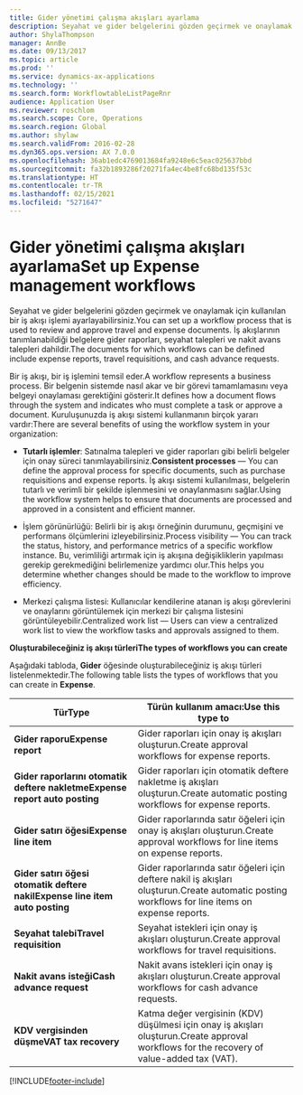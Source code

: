 ```yaml
---
title: Gider yönetimi çalışma akışları ayarlama
description: Seyahat ve gider belgelerini gözden geçirmek ve onaylamak için bir iş akışı işlemi ayarlayabilirsiniz.
author: ShylaThompson
manager: AnnBe
ms.date: 09/13/2017
ms.topic: article
ms.prod: ''
ms.service: dynamics-ax-applications
ms.technology: ''
ms.search.form: WorkflowtableListPageRnr
audience: Application User
ms.reviewer: roschlom
ms.search.scope: Core, Operations
ms.search.region: Global
ms.author: shylaw
ms.search.validFrom: 2016-02-28
ms.dyn365.ops.version: AX 7.0.0
ms.openlocfilehash: 36ab1edc4769013684fa9248e6c5eac025637bbd
ms.sourcegitcommit: fa32b1893286f20271fa4ec4be8fc68bd135f53c
ms.translationtype: HT
ms.contentlocale: tr-TR
ms.lasthandoff: 02/15/2021
ms.locfileid: "5271647"
---
```

# <a name="set-up-expense-management-workflows"></a><span data-ttu-id="7d9ed-103">Gider yönetimi çalışma akışları ayarlama</span><span class="sxs-lookup"><span data-stu-id="7d9ed-103">Set up Expense management workflows</span></span>

<span data-ttu-id="7d9ed-104">Seyahat ve gider belgelerini gözden geçirmek ve onaylamak için kullanılan bir iş akışı işlemi ayarlayabilirsiniz.</span><span class="sxs-lookup"><span data-stu-id="7d9ed-104">You can set up a workflow process that is used to review and approve travel and expense documents.</span></span> <span data-ttu-id="7d9ed-105">İş akışlarının tanımlanabildiği belgelere gider raporları, seyahat talepleri ve nakit avans talepleri dahildir.</span><span class="sxs-lookup"><span data-stu-id="7d9ed-105">The documents for which workflows can be defined include expense reports, travel requisitions, and cash advance requests.</span></span>

<span data-ttu-id="7d9ed-106">Bir iş akışı, bir iş işlemini temsil eder.</span><span class="sxs-lookup"><span data-stu-id="7d9ed-106">A workflow represents a business process.</span></span> <span data-ttu-id="7d9ed-107">Bir belgenin sistemde nasıl akar ve bir görevi tamamlamasını veya belgeyi onaylaması gerektiğini gösterir.</span><span class="sxs-lookup"><span data-stu-id="7d9ed-107">It defines how a document flows through the system and indicates who must complete a task or approve a document.</span></span> <span data-ttu-id="7d9ed-108">Kuruluşunuzda iş akışı sistemi kullanmanın birçok yararı vardır:</span><span class="sxs-lookup"><span data-stu-id="7d9ed-108">There are several benefits of using the workflow system in your organization:</span></span>

-   <span data-ttu-id="7d9ed-109">**Tutarlı işlemler**: Satınalma talepleri ve gider raporları gibi belirli belgeler için onay süreci tanımlayabilirsiniz.</span><span class="sxs-lookup"><span data-stu-id="7d9ed-109">**Consistent processes** — You can define the approval process for specific documents, such as purchase requisitions and expense reports.</span></span> <span data-ttu-id="7d9ed-110">İş akışı sistemi kullanılması, belgelerin tutarlı ve verimli bir şekilde işlenmesini ve onaylanmasını sağlar.</span><span class="sxs-lookup"><span data-stu-id="7d9ed-110">Using the workflow system helps to ensure that documents are processed and approved in a consistent and efficient manner.</span></span>

-   <span data-ttu-id="7d9ed-111">İşlem görünürlüğü: Belirli bir iş akışı örneğinin durumunu, geçmişini ve performans ölçümlerini izleyebilirsiniz.</span><span class="sxs-lookup"><span data-stu-id="7d9ed-111">Process visibility — You can track the status, history, and performance metrics of a specific workflow instance.</span></span> <span data-ttu-id="7d9ed-112">Bu, verimliliği artırmak için iş akışına değişikliklerin yapılması gerekip gerekmediğini belirlemenize yardımcı olur.</span><span class="sxs-lookup"><span data-stu-id="7d9ed-112">This helps you determine whether changes should be made to the workflow to improve efficiency.</span></span>

-   <span data-ttu-id="7d9ed-113">Merkezi çalışma listesi: Kullanıcılar kendilerine atanan iş akışı görevlerini ve onaylarını görüntülemek için merkezi bir çalışma listesini görüntüleyebilir.</span><span class="sxs-lookup"><span data-stu-id="7d9ed-113">Centralized work list — Users can view a centralized work list to view the workflow tasks and approvals assigned to them.</span></span> 

<span data-ttu-id="7d9ed-114">**Oluşturabileceğiniz iş akışı türleri**</span><span class="sxs-lookup"><span data-stu-id="7d9ed-114">**The types of workflows you can create**</span></span>

<span data-ttu-id="7d9ed-115">Aşağıdaki tabloda, **Gider** öğesinde oluşturabileceğiniz iş akışı türleri listelenmektedir.</span><span class="sxs-lookup"><span data-stu-id="7d9ed-115">The following table lists the types of workflows that you can create in **Expense**.</span></span>


|              <span data-ttu-id="7d9ed-116"><strong>Tür</strong></span><span class="sxs-lookup"><span data-stu-id="7d9ed-116"><strong>Type</strong></span></span>              |                   <span data-ttu-id="7d9ed-117"><strong>Türün kullanım amacı:</strong></span><span class="sxs-lookup"><span data-stu-id="7d9ed-117"><strong>Use this type to</strong></span></span>                   |
|-------------------------------------------------|-----------------------------------------------------------------------|
|         <span data-ttu-id="7d9ed-118"><strong>Gider raporu</strong></span><span class="sxs-lookup"><span data-stu-id="7d9ed-118"><strong>Expense report</strong></span></span>         |            <span data-ttu-id="7d9ed-119">Gider raporları için onay iş akışları oluşturun.</span><span class="sxs-lookup"><span data-stu-id="7d9ed-119">Create approval workflows for expense reports.</span></span>             |
|  <span data-ttu-id="7d9ed-120"><strong>Gider raporlarını otomatik deftere nakletme</strong></span><span class="sxs-lookup"><span data-stu-id="7d9ed-120"><strong>Expense report auto posting</strong></span></span>   |        <span data-ttu-id="7d9ed-121">Gider raporları için otomatik deftere nakletme iş akışları oluşturun.</span><span class="sxs-lookup"><span data-stu-id="7d9ed-121">Create automatic posting workflows for expense reports.</span></span>        |
|       <span data-ttu-id="7d9ed-122"><strong>Gider satırı öğesi</strong></span><span class="sxs-lookup"><span data-stu-id="7d9ed-122"><strong>Expense line item</strong></span></span>        |     <span data-ttu-id="7d9ed-123">Gider raporlarında satır öğeleri için onay iş akışları oluşturun.</span><span class="sxs-lookup"><span data-stu-id="7d9ed-123">Create approval workflows for line items on expense reports.</span></span>      |
| <span data-ttu-id="7d9ed-124"><strong>Gider satırı öğesi otomatik deftere nakil</strong></span><span class="sxs-lookup"><span data-stu-id="7d9ed-124"><strong>Expense line item auto posting</strong></span></span> | <span data-ttu-id="7d9ed-125">Gider raporlarında satır öğeleri için deftere nakil iş akışları oluşturun.</span><span class="sxs-lookup"><span data-stu-id="7d9ed-125">Create automatic posting workflows for line items on expense reports.</span></span> |
|       <span data-ttu-id="7d9ed-126"><strong>Seyahat talebi</strong></span><span class="sxs-lookup"><span data-stu-id="7d9ed-126"><strong>Travel requisition</strong></span></span>       |          <span data-ttu-id="7d9ed-127">Seyahat istekleri için onay iş akışları oluşturun.</span><span class="sxs-lookup"><span data-stu-id="7d9ed-127">Create approval workflows for travel requisitions.</span></span>           |
|      <span data-ttu-id="7d9ed-128"><strong>Nakit avans isteği</strong></span><span class="sxs-lookup"><span data-stu-id="7d9ed-128"><strong>Cash advance request</strong></span></span>      |         <span data-ttu-id="7d9ed-129">Nakit avans istekleri için onay iş akışları oluşturun.</span><span class="sxs-lookup"><span data-stu-id="7d9ed-129">Create approval workflows for cash advance requests.</span></span>          |
|        <span data-ttu-id="7d9ed-130"><strong>KDV vergisinden düşme</strong></span><span class="sxs-lookup"><span data-stu-id="7d9ed-130"><strong>VAT tax recovery</strong></span></span>        | <span data-ttu-id="7d9ed-131">Katma değer vergisinin (KDV) düşülmesi için onay iş akışları oluşturun.</span><span class="sxs-lookup"><span data-stu-id="7d9ed-131">Create approval workflows for the recovery of value-added tax (VAT).</span></span>  |



[!INCLUDE[footer-include](../includes/footer-banner.md)]